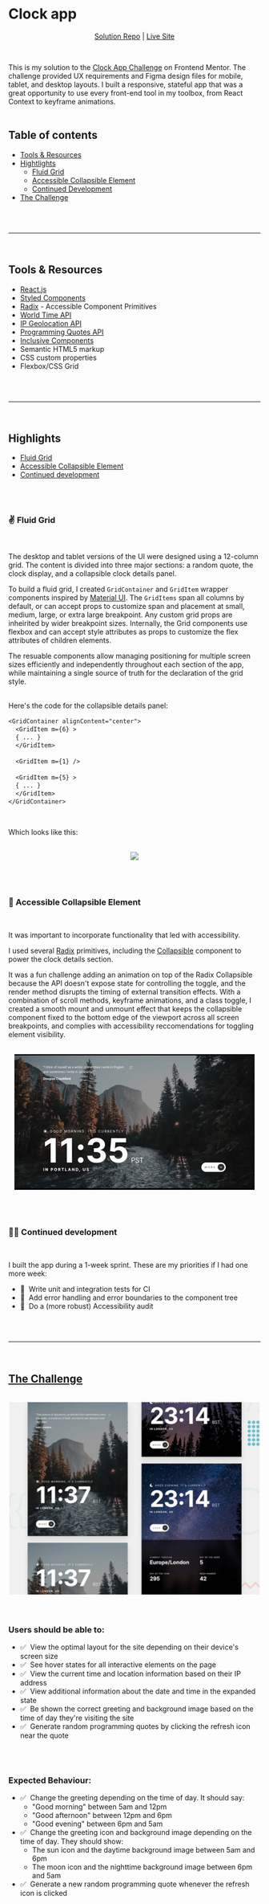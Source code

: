 # Clock app

<div align='center'>

[Solution Repo](https://github.com/dj-drakos/fem-clock-app) | [Live Site](https://fem-clock-app-ten.vercel.app/)
</div>
<br>

This is my solution to the [Clock App Challenge](https://www.frontendmentor.io/challenges/clock-app-LMFaxFwrM) on Frontend Mentor. The challenge provided UX requirements and Figma design files for mobile, tablet, and desktop layouts. I built a responsive, stateful app that was a great opportunity to use every front-end tool in my toolbox, from React Context to keyframe animations.
<br>
<br>

## Table of contents
- [Tools & Resources](#tools--resources)
- [Hightlights](#highlights)
  - [Fluid Grid](#✌️-fluid-grid)
  - [Accessible Collapsible Element](#🙌-accessible-collapsible-element)
  - [Continued Development](#🧑‍🔬-continued-development)
- [The Challenge](#the-challenge)
<br>
<br>

---
<br>

## Tools & Resources
- [React.js](https://reactjs.org/)
- [Styled Components](https://styled-components.com/)
- [Radix](https://www.radix-ui.com/) - Accessible Component Primitives
- [World Time API](http://worldtimeapi.org/)
- [IP Geolocation API](https://getgeoapi.com//) 
- [Programming Quotes API](https://programming-quotes-api.herokuapp.com/) 
- [Inclusive Components](https://inclusive-components.design/)
- Semantic HTML5 markup
- CSS custom properties
- Flexbox/CSS Grid
<br>
<br>

---
<br>

## Highlights
  - [Fluid Grid](#✌️-fluid-grid)
  - [Accessible Collapsible Element](#🙌-accessible-collapsible-element)
  - [Continued development](#🧑‍🔬-continued-development)
<br>
<br>

### ✌️ Fluid Grid
<br>

The desktop and tablet versions of the UI were designed using a 12-column grid. The content is divided into three major sections: a random quote, the clock display, and a collapsible clock details panel. <br>

To build a fluid grid, I created `GridContainer` and `GridItem` wrapper components inspired by [Material UI](https://mui.com/material-ui/react-grid/). The `GridItems` span all columns by default, or can accept props to customize span and placement at small, medium, large, or extra large breakpoint. Any custom grid props are inheirited by wider breakpoint sizes. Internally, the Grid components use flexbox and can accept style attributes as props to customize the flex attributes of children elements. 
<br>

The resuable components allow managing positioning for multiple screen sizes efficiently and independently throughout each section of the app, while maintaining a single source of truth for the declaration of the grid style. 
<br>
<br>

Here's the code for the collapsible details panel:
<br>

```
<GridContainer alignContent="center">
  <GridItem m={6} >
  { ... }
  </GridItem>

  <GridItem m={1} />
            
  <GridItem m={5} >
  { ... }
  </GridItem>
</GridContainer>
```
<br>

Which looks like this: 
<br>
<br>
<div align="center">

![](src/assets/readme/fluid_grid.gif)
</div>
<br>
<br>



### 🙌 Accessible Collapsible Element
<br>

It was important to incorporate functionality that led with accessibility. 
<br>

I used several [Radix](https://www.radix-ui.com/) primitives, including the [Collapsible](https://www.radix-ui.com/docs/primitives/components/collapsible) component to power the clock details section. 
<br>

It was a fun challenge adding an animation on top of the Radix Collapsible because the API doesn't expose state for controlling the toggle, and the render method disrupts the timing of external transition effects. With a combination of scroll methods, keyframe animations, and a class toggle, I created a smooth mount and unmount effect that keeps the collapsible component fixed to the bottom edge of the viewport across all screen breakpoints, and complies with accessibility reccomendations for toggling element visibility. 
<br>
<br>

<div align="center">

![](src/assets/readme/toggle_animation.gif)
</div>
<br>
<br>

### 🧑‍🔬 Continued development
<br>

I built the app during a 1-week sprint. These are my priorities if I had one more week:
- 🧪&nbsp; Write unit and integration tests for CI
- 🧪&nbsp; Add error handling and error boundaries to the component tree
- 🧪&nbsp; Do a (more robust) Accessibility audit
<br>
<br>

---
<br>

## [The Challenge](https://www.frontendmentor.io/challenges/clock-app-LMFaxFwrM)
<br>
  <div align="center">
    <img src="./src/assets/readme/challenge_screenshot.png" style="max-width: 500px;" />
  </div>
<br>
<br>

### Users should be able to:
- ✅&nbsp; View the optimal layout for the site depending on their device's screen size
- ✅&nbsp; See hover states for all interactive elements on the page
- ✅&nbsp; View the current time and location information based on their IP address
- ✅&nbsp; View additional information about the date and time in the expanded state
- ✅&nbsp; Be shown the correct greeting and background image based on the time of day they're visiting the site
- ✅&nbsp; Generate random programming quotes by clicking the refresh icon near the quote
<br>
<br>

### Expected Behaviour:
- ✅&nbsp; Change the greeting depending on the time of day. It should say:
  - "Good morning" between 5am and 12pm
  - "Good afternoon" between 12pm and 6pm
  - "Good evening" between 6pm and 5am
- ✅&nbsp; Change the greeting icon and background image depending on the time of day. They should show:
  - The sun icon and the daytime background image between 5am and 6pm
  - The moon icon and the nighttime background image between 6pm and 5am
- ✅&nbsp; Generate a new random programming quote whenever the refresh icon is clicked
<br>
<br>